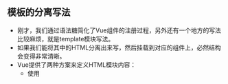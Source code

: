 ## 模板的分离写法

- 刚才，我们通过语法糖简化了Vue组件的注册过程，另外还有一个地方的写法比较麻烦，就是template模块写法。
- 如果我们能将其中的HTML分离出来写，然后挂载到对应的组件上，必然结构会变得非常清晰。
- Vue提供了两种方案来定义HTML模块内容：
  - 使用<script>标签
  - 使用<template>标签(`推荐`)

#### 第一种使用script的方式进行书写

```html
<!DOCTYPE html>
<html lang="en">
<head>
    <meta charset="UTF-8">
    <title>Title</title>
</head>
<body>

<div id="app">
    <my_cpn></my_cpn>
</div>

<script type="text/x-template" id="cpn1">
    <div>
        <h2>我是标题</h2>
        <p>我是内容 哈哈哈哈哈</p>
        <p>我是内容2 呵呵呵呵呵呵呵呵</p>
    </div>
</script>

<script src="../vue.js"></script>

<script>

    Vue.component("my_cpn",{
        template:"#cpn1"
    })


    const app = new Vue({
        el:"#app",
        data:{
            message:"hello world"
        }
    })
</script>
</body>
</html>
```

#### 第二种使用template的方式进行书写(推荐)

```html
<!DOCTYPE html>
<html lang="en">
<head>
  <meta charset="UTF-8">
  <title>Title</title>
</head>
<body>

<div id="app">
  <my_cpn></my_cpn>
</div>

<template id="cpn1">
  <div>
    <h2>我是标题</h2>
    <p>我是内容 哈哈哈哈哈</p>
    <p>我是内容2 呵呵呵呵呵呵呵呵</p>
  </div>
</template>

<script src="../vue.js"></script>

<script>

  Vue.component("my_cpn",{
    template:'#cpn1'
  })


  const app = new Vue({
    el:"#app",
    data:{
      message:"hello world"
    }
  })
</script>
</body>
</html>
```

效果如图所示

![企业微信截图_20210821174803](image\企业微信截图_20210821174803.png)